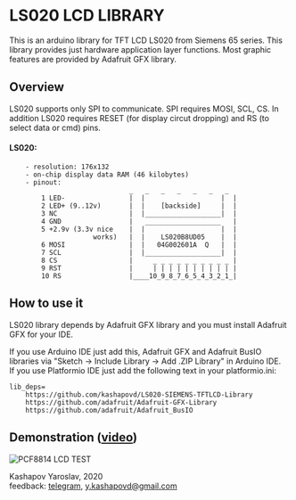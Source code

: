 # LS020 LCD LIBRARY

This is an arduino library for TFT LCD LS020 from Siemens 65 series. This library provides just hardware application layer functions. Most graphic features are provided by Adafruit GFX library.

## Overview

 LS020 supports only SPI to communicate. 
 SPI requires MOSI, SCL, CS. In addition LS020 requires RESET (for display circut dropping)
 and RS (to select data or cmd) pins.

#### LS020:

        - resolution: 176x132
        - on-chip display data RAM (46 kilobytes)
        - pinout:
                                  _   _   _   _   _   _   _ 
            1 LED-                |  |                   |  |
            2 LED+ (9..12v)       |  |    [backside]     |  |
            3 NC                  |  |___________________|  | 
            4 GND                 |   ___________________   |
            5 +2.9v (3.3v nice    |  |                   |  |
                         works)   |  |    LS020B8UD05    |  |
            6 MOSI                |  |   04G002601A  Q   |  |
            7 SCL                 |  |___________________|  |
            8 CS                  |     _ _ _ _ _ _ _ _ _ _ |
            9 RST                 |     | | | | | | | | | | |
            10 RS                 |____10_9_8_7_6_5_4_3_2_1_|

## How to use it

LS020 library depends by Adafruit GFX library and you must install Adafruit GFX for your IDE.

If you use Arduino IDE just add this, Adafruit GFX and Adafruit BusIO libraries via "Sketch -> Include Library -> Add .ZIP Library" in Arduino IDE.\
If you use Platformio IDE just add the following text in your platformio.ini:

    lib_deps=
        https://github.com/kashapovd/LS020-SIEMENS-TFTLCD-Library
        https://github.com/adafruit/Adafruit-GFX-Library
        https://github.com/adafruit/Adafruit_BusIO

## Demonstration ([video](https://youtu.be/tWlndlFdpFo))
![PCF8814 LCD TEST](demo/demo.gif)

Kashapov Yaroslav, 2020\
feedback: [telegram](https://t.me/kashapovd), <y.kashapovd@gmail.com>
